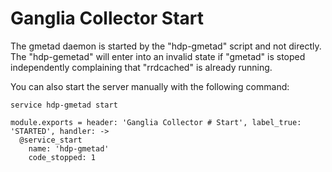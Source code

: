 
# Ganglia Collector Start

The gmetad daemon is started by the "hdp-gmetad" script and not directly. The
"hdp-gemetad" will enter into an invalid state if "gmetad" is stoped
independently complaining that "rrdcached" is already running.

You can also start the server manually with the following command:

```
service hdp-gmetad start
```

    module.exports = header: 'Ganglia Collector # Start', label_true: 'STARTED', handler: ->
      @service_start
        name: 'hdp-gmetad'
        code_stopped: 1
